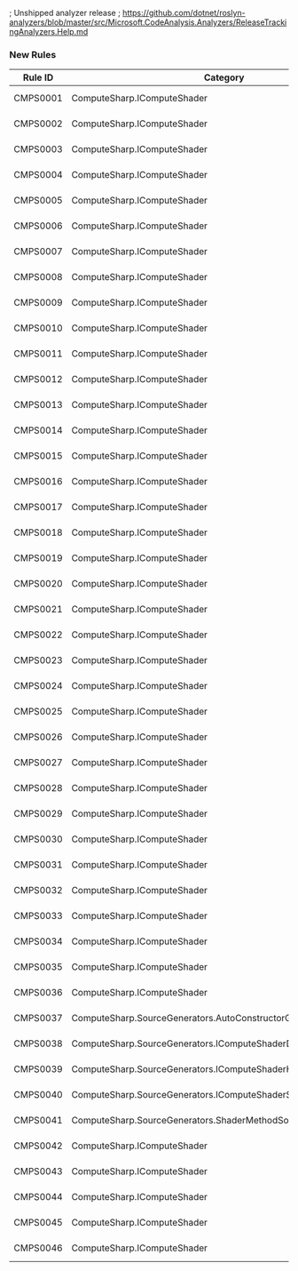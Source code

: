 ﻿; Unshipped analyzer release
; https://github.com/dotnet/roslyn-analyzers/blob/master/src/Microsoft.CodeAnalysis.Analyzers/ReleaseTrackingAnalyzers.Help.md

### New Rules

Rule ID | Category | Severity | Notes
--------|----------|----------|-------
CMPS0001 | ComputeSharp.IComputeShader | Error | IComputeShaderSourceGenerator, [Documentation](https://github.com/Sergio0694/ComputeSharp)
CMPS0002 | ComputeSharp.IComputeShader | Error | IComputeShaderSourceGenerator, [Documentation](https://github.com/Sergio0694/ComputeSharp)
CMPS0003 | ComputeSharp.IComputeShader | Error | IComputeShaderSourceGenerator, [Documentation](https://github.com/Sergio0694/ComputeSharp)
CMPS0004 | ComputeSharp.IComputeShader | Error | IComputeShaderSourceGenerator, [Documentation](https://github.com/Sergio0694/ComputeSharp)
CMPS0005 | ComputeSharp.IComputeShader | Error | IComputeShaderSourceGenerator, [Documentation](https://github.com/Sergio0694/ComputeSharp)
CMPS0006 | ComputeSharp.IComputeShader | Error | IComputeShaderSourceGenerator, [Documentation](https://github.com/Sergio0694/ComputeSharp)
CMPS0007 | ComputeSharp.IComputeShader | Error | IComputeShaderSourceGenerator, [Documentation](https://github.com/Sergio0694/ComputeSharp)
CMPS0008 | ComputeSharp.IComputeShader | Error | IComputeShaderSourceGenerator, [Documentation](https://github.com/Sergio0694/ComputeSharp)
CMPS0009 | ComputeSharp.IComputeShader | Error | IComputeShaderSourceGenerator, [Documentation](https://github.com/Sergio0694/ComputeSharp)
CMPS0010 | ComputeSharp.IComputeShader | Error | IComputeShaderSourceGenerator, [Documentation](https://github.com/Sergio0694/ComputeSharp)
CMPS0011 | ComputeSharp.IComputeShader | Error | IComputeShaderSourceGenerator, [Documentation](https://github.com/Sergio0694/ComputeSharp)
CMPS0012 | ComputeSharp.IComputeShader | Error | IComputeShaderSourceGenerator, [Documentation](https://github.com/Sergio0694/ComputeSharp)
CMPS0013 | ComputeSharp.IComputeShader | Error | IComputeShaderSourceGenerator, [Documentation](https://github.com/Sergio0694/ComputeSharp)
CMPS0014 | ComputeSharp.IComputeShader | Error | IComputeShaderSourceGenerator, [Documentation](https://github.com/Sergio0694/ComputeSharp)
CMPS0015 | ComputeSharp.IComputeShader | Error | IComputeShaderSourceGenerator, [Documentation](https://github.com/Sergio0694/ComputeSharp)
CMPS0016 | ComputeSharp.IComputeShader | Error | IComputeShaderSourceGenerator, [Documentation](https://github.com/Sergio0694/ComputeSharp)
CMPS0017 | ComputeSharp.IComputeShader | Error | IComputeShaderSourceGenerator, [Documentation](https://github.com/Sergio0694/ComputeSharp)
CMPS0018 | ComputeSharp.IComputeShader | Error | IComputeShaderSourceGenerator, [Documentation](https://github.com/Sergio0694/ComputeSharp)
CMPS0019 | ComputeSharp.IComputeShader | Error | IComputeShaderSourceGenerator, [Documentation](https://github.com/Sergio0694/ComputeSharp)
CMPS0020 | ComputeSharp.IComputeShader | Error | IComputeShaderSourceGenerator, [Documentation](https://github.com/Sergio0694/ComputeSharp)
CMPS0021 | ComputeSharp.IComputeShader | Error | IComputeShaderSourceGenerator, [Documentation](https://github.com/Sergio0694/ComputeSharp)
CMPS0022 | ComputeSharp.IComputeShader | Error | IComputeShaderSourceGenerator, [Documentation](https://github.com/Sergio0694/ComputeSharp)
CMPS0023 | ComputeSharp.IComputeShader | Error | IComputeShaderSourceGenerator, [Documentation](https://github.com/Sergio0694/ComputeSharp)
CMPS0024 | ComputeSharp.IComputeShader | Error | IComputeShaderSourceGenerator, [Documentation](https://github.com/Sergio0694/ComputeSharp)
CMPS0025 | ComputeSharp.IComputeShader | Error | IComputeShaderSourceGenerator, [Documentation](https://github.com/Sergio0694/ComputeSharp)
CMPS0026 | ComputeSharp.IComputeShader | Error | IComputeShaderSourceGenerator, [Documentation](https://github.com/Sergio0694/ComputeSharp)
CMPS0027 | ComputeSharp.IComputeShader | Error | IComputeShaderSourceGenerator, [Documentation](https://github.com/Sergio0694/ComputeSharp)
CMPS0028 | ComputeSharp.IComputeShader | Error | IComputeShaderSourceGenerator, [Documentation](https://github.com/Sergio0694/ComputeSharp)
CMPS0029 | ComputeSharp.IComputeShader | Error | IComputeShaderSourceGenerator, [Documentation](https://github.com/Sergio0694/ComputeSharp)
CMPS0030 | ComputeSharp.IComputeShader | Error | IComputeShaderSourceGenerator, [Documentation](https://github.com/Sergio0694/ComputeSharp)
CMPS0031 | ComputeSharp.IComputeShader | Error | IComputeShaderSourceGenerator, [Documentation](https://github.com/Sergio0694/ComputeSharp)
CMPS0032 | ComputeSharp.IComputeShader | Error | IComputeShaderSourceGenerator, [Documentation](https://github.com/Sergio0694/ComputeSharp)
CMPS0033 | ComputeSharp.IComputeShader | Error | IComputeShaderSourceGenerator, [Documentation](https://github.com/Sergio0694/ComputeSharp)
CMPS0034 | ComputeSharp.IComputeShader | Error | IComputeShaderSourceGenerator, [Documentation](https://github.com/Sergio0694/ComputeSharp)
CMPS0035 | ComputeSharp.IComputeShader | Error | IComputeShaderSourceGenerator, [Documentation](https://github.com/Sergio0694/ComputeSharp)
CMPS0036 | ComputeSharp.IComputeShader | Error | IComputeShaderSourceGenerator, [Documentation](https://github.com/Sergio0694/ComputeSharp)
CMPS0037 | ComputeSharp.SourceGenerators.AutoConstructorGenerator | Warning | AutoConstructorGenerator, [Documentation](https://github.com/Sergio0694/ComputeSharp)
CMPS0038 | ComputeSharp.SourceGenerators.IComputeShaderDataLoaderGenerator | Warning | IComputeShaderDataLoaderGenerator, [Documentation](https://github.com/Sergio0694/ComputeSharp)
CMPS0039 | ComputeSharp.SourceGenerators.IComputeShaderHashCodeGenerator | Warning | IComputeShaderHashCodeGenerator, [Documentation](https://github.com/Sergio0694/ComputeSharp)
CMPS0040 | ComputeSharp.SourceGenerators.IComputeShaderSourceGenerator | Warning | IComputeShaderSourceGenerator, [Documentation](https://github.com/Sergio0694/ComputeSharp)
CMPS0041 | ComputeSharp.SourceGenerators.ShaderMethodSourceGenerator | Warning | ShaderMethodSourceGenerator, [Documentation](https://github.com/Sergio0694/ComputeSharp)
CMPS0042 | ComputeSharp.IComputeShader | Error | IComputeShaderSourceGenerator, [Documentation](https://github.com/Sergio0694/ComputeSharp)
CMPS0043 | ComputeSharp.IComputeShader | Error | IComputeShaderSourceGenerator, [Documentation](https://github.com/Sergio0694/ComputeSharp)
CMPS0044 | ComputeSharp.IComputeShader | Error | IComputeShaderSourceGenerator, [Documentation](https://github.com/Sergio0694/ComputeSharp)
CMPS0045 | ComputeSharp.IComputeShader | Error | IComputeShaderSourceGenerator, [Documentation](https://github.com/Sergio0694/ComputeSharp)
CMPS0046 | ComputeSharp.IComputeShader | Error | IComputeShaderSourceGenerator, [Documentation](https://github.com/Sergio0694/ComputeSharp)